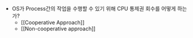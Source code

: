 - OS가 Process간의 작업을 수행할 수 있기 위해 CPU 통제권 회수를 어떻게 하는가?
    - [[Cooperative Approach]]
    - [[Non-cooperative approach]]